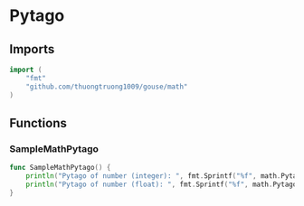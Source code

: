 # Pytago

## Imports

```go
import (
	"fmt"
	"github.com/thuongtruong1009/gouse/math"
)
```
## Functions


### SampleMathPytago

```go
func SampleMathPytago() {
	println("Pytago of number (integer): ", fmt.Sprintf("%f", math.Pytago(3, 4)))
	println("Pytago of number (float): ", fmt.Sprintf("%f", math.PytagoF(3.0, 4.0)))
}
```
